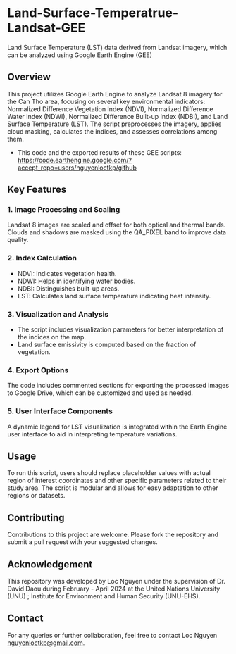 # Land-Surface-Temperatrue-Landsat-GEE
Land Surface Temperature (LST) data derived from Landsat imagery, which can be analyzed using Google Earth Engine (GEE)

## Overview
This project utilizes Google Earth Engine to analyze Landsat 8 imagery for the Can Tho area, focusing on several key environmental indicators: Normalized Difference Vegetation Index (NDVI), Normalized Difference Water Index (NDWI), Normalized Difference Built-up Index (NDBI), and Land Surface Temperature (LST). The script preprocesses the imagery, applies cloud masking, calculates the indices, and assesses correlations among them.
* This code and the exported results of these GEE scripts:
  [https://code.earthengine.google.com/?accept_repo=users/nguyenloctkp/github ](https://code.earthengine.google.com/?accept_repo=users%2Fdaviddaou%2Ftestdelta&scriptPath=users%2Fnguyenloctkp%2Fgithub%3ARandom%20Forest%20LULC%20Classification%20)

## Key Features
### 1. Image Processing and Scaling
Landsat 8 images are scaled and offset for both optical and thermal bands.
Clouds and shadows are masked using the QA_PIXEL band to improve data quality.
### 2. Index Calculation
* NDVI: Indicates vegetation health.
* NDWI: Helps in identifying water bodies.
* NDBI: Distinguishes built-up areas.
* LST: Calculates land surface temperature indicating heat intensity.
### 3. Visualization and Analysis
* The script includes visualization parameters for better interpretation of the indices on the map.
* Land surface emissivity is computed based on the fraction of vegetation.
### 4. Export Options
The code includes commented sections for exporting the processed images to Google Drive, which can be customized and used as needed.
### 5. User Interface Components
A dynamic legend for LST visualization is integrated within the Earth Engine user interface to aid in interpreting temperature variations.

## Usage
To run this script, users should replace placeholder values with actual region of interest coordinates and other specific parameters related to their study area. The script is modular and allows for easy adaptation to other regions or datasets.

## Contributing
Contributions to this project are welcome. Please fork the repository and submit a pull request with your suggested changes.

## Acknowledgement
This repository was developed by Loc Nguyen under the supervision of Dr. David Daou during February - April 2024 at the United Nations University (UNU) ; Institute for Environment and Human Security (UNU-EHS). 

## Contact
For any queries or further collaboration, feel free to contact Loc Nguyen nguyenloctkp@gmail.com.

